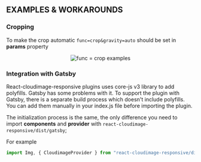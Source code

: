 ## EXAMPLES & WORKAROUNDS


### Cropping

To make the crop automatic `func=crop&gravity=auto` should be set in **params** property

<p align="center">
	<img
		alt="func = crop examples"
		src="https://demo.cloudimg.io/width/1200/n/https://scaleflex.airstore.io/plugins/js-cloudimage-responsive/demo/examples/auto-crop-react.png?v=fb2f13">
</p>

### Integration with Gatsby

React-cloudimage-responsive plugins uses core-js v3 library to add polyfills. Gatsby has some problems with it.
To support the plugin with Gatsby, there is a separate build process which doesn't include polyfills.
You can add them manually in your index.js file before importing the plugin.

The initialization process is the same, the only difference you need to import **components** and **provider** with `react-cloudimage-responsive/dist/gatsby`;

For example

```jsx
import Img, { CloudimageProvider } from "react-cloudimage-responsive/dist/gatsby";
```

